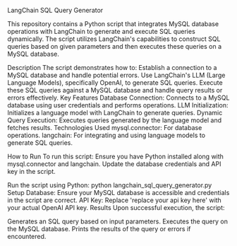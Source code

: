LangChain SQL Query Generator

This repository contains a Python script that integrates MySQL database operations with LangChain to generate and execute SQL queries dynamically. The script utilizes LangChain's capabilities to construct SQL queries based on given parameters and then executes these queries on a MySQL database.

Description
The script demonstrates how to:
Establish a connection to a MySQL database and handle potential errors.
Use LangChain's LLM (Large Language Models), specifically OpenAI, to generate SQL queries.
Execute these SQL queries against a MySQL database and handle query results or errors effectively.
Key Features
Database Connection: Connects to a MySQL database using user credentials and performs operations.
LLM Initialization: Initializes a language model with LangChain to generate queries.
Dynamic Query Execution: Executes queries generated by the language model and fetches results.
Technologies Used
mysql.connector: For database operations.
langchain: For integrating and using language models to generate SQL queries.

How to Run
To run this script:
Ensure you have Python installed along with mysql.connector and langchain.
Update the database credentials and API key in the script.

Run the script using Python:
python langchain_sql_query_generator.py
Setup
Database: Ensure your MySQL database is accessible and credentials in the script are correct.
API Key: Replace 'replace your api key here' with your actual OpenAI API key.
Results
Upon successful execution, the script:

Generates an SQL query based on input parameters.
Executes the query on the MySQL database.
Prints the results of the query or errors if encountered.